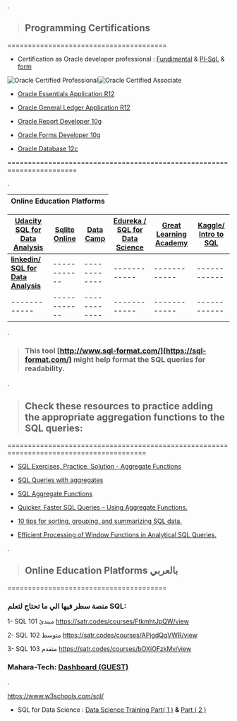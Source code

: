 .



> ## Programming Certifications



   =======================================
   
   

- Certification as Oracle developer professional  : [Fundimental](https://github.com/nancyalaswad90/Certifications/blob/main/Certification%20as%20FundimentalOracle%20developer%20professional%20%20.md) & [Pl-Sql.](https://github.com/nancyalaswad90/Certifications/blob/main/Certification%20as%20pl-sql.%20Oracle%20developer%20professional%20.md) & [form](https://github.com/nancyalaswad90/Certifications/blob/main/Certification%20as%20form%20Oracle%20developer%20professional%20.md)

![Oracle Certified Professional](https://user-images.githubusercontent.com/36210723/158022045-9ef12440-1f13-4c12-b9f4-78a973995082.PNG)![Oracle Certified Associate](https://user-images.githubusercontent.com/36210723/158022049-d6cf2e35-bd51-4d90-bf9a-6a3dedf8762f.PNG)


- [Oracle Essentials Application R12](https://github.com/nancyalaswad90/Certifications/blob/main/Oracle%20Essentials%20Application%20R12.md)



- [Oracle General Ledger Application R12](https://github.com/nancyalaswad90/Certifications/blob/main/Oracle%20General%20Ledger%20Application%20R12.md)


- [Oracle Report Developer 10g](https://github.com/nancyalaswad90/Certifications/blob/main/Oracle%20Report%20Developer%2010g.md)



- [Oracle Forms Developer 10g](https://github.com/nancyalaswad90/Certifications/blob/main/Oracle%20Forms%20Developer%2010g.md)



- [Oracle Database 12c](https://github.com/nancyalaswad90/Certifications/blob/main/Oracle%20Database%2012c.md)





=======================================================================


.




| **Online Education Platforms**|
 | ------------ | 

| **[Udacity SQL for Data Analysis](https://classroom.udacity.com/courses/ud198)** | [Sqlite Online](https://sqliteonline.com/) |**[Data Camp](https://campus.datacamp.com/courses/introduction-to-sql/selecting-columns?ex=10)** |  **[Edureka / SQL for Data Science](https://www.youtube.com/watch?v=HTj7IpsEY5g)**|  **[Great Learning Academy](https://www.mygreatlearning.com/academy/learn-for-free/courses/data-science-foundations)**| **[Kaggle/ Intro to SQL](https://www.kaggle.com/learn/intro-to-sql)**|
| ------------ | ------------ | ------------ |------------ | ------------ | ------------ |
| **[linkedin/ SQL for Data Analysis](https://www.linkedin.com/learning/sql-for-data-analysis)** | ------------ | ------------ |------------ | ------------ | ------------ |
| ------------ | ------------ | ------------ |------------ | ------------ | ------------ |

.



> ### This tool [http://www.sql-format.com/](https://sql-format.com/) might help format the SQL queries for readability.



.

> ## Check these resources to practice adding the appropriate aggregation functions to the SQL queries:


========================================================================================



-  [SQL Exercises, Practice, Solution - Aggregate Functions](https://www.w3resource.com/sql-exercises/sql-aggregate-functions.php)



- [SQL Queries with aggregates](https://sqlbolt.com/lesson/select_queries_with_aggregates)


-  [SQL Aggregate Functions](https://mode.com/sql-tutorial/sql-aggregate-functions/)


- [Quicker, Faster SQL Queries – Using Aggregate Functions.](https://www.udemy.com/blog/sql-aggregate-functions/)
 


- [10 tips for sorting, grouping, and summarizing SQL data.](https://www.techrepublic.com/article/10-tips-for-sorting-grouping-and-summarizing-sql-data/)
 



 - [Efficient Processing of Window Functions in Analytical SQL Queries.](http://www.vldb.org/pvldb/vol8/p1058-leis.pdf)
  
  

.

> ## Online Education Platforms بالعربي 



   =======================================
   
   
###  منصة سطر فيها الي ما  تحتاج لتعلم SQL:



1- SQL 101 مبتدئ https://satr.codes/courses/FtkmhtJpQW/view

2- SQL 102 متوسط https://satr.codes/courses/APjgdQqVWR/view

3- SQL 103 متقدم https://satr.codes/courses/bOXiOFzkMv/view




###  Mahara-Tech: [Dashboard (GUEST)](https://maharatech.gov.eg/?)







. 

https://www.w3schools.com/sql/




- SQL for Data Science :  [ Data Science Training Part( 1 )](https://www.youtube.com/watch?v=HTj7IpsEY5g) **&**  [Part ( 2 )](https://www.youtube.com/watch?v=HjbiIlokvwk) 





